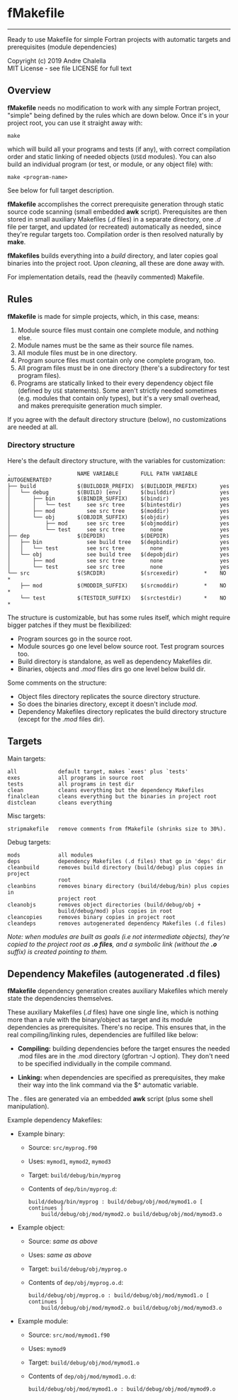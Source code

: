 # fMakefile
---
Ready to use Makefile for simple Fortran projects with
automatic targets and prerequisites (module dependencies)

Copyright (c) 2019 Andre Chalella \
MIT License - see file LICENSE for full text

## Overview

**fMakefile** needs no modification to work with any simple Fortran project,
"simple" being defined by the rules which are down below. Once it's in your
project root, you can use it straight away with:

    make

which will build all your programs and tests (if any), with correct
compilation order and static linking of needed objects (`USE`d modules). You can
also build an individual program (or test, or module, or any object file) with:

    make <program-name>

See below for full target description.

**fMakefile** accomplishes the correct prerequisite generation through static
source code scanning (small embedded **awk** script). Prerequisites are then
stored in small auxiliary Makefiles (*.d* files) in a separate directory, one
*.d* file per target, and updated (or recreated) automatically as needed, since
they're regular targets too. Compilation order is then resolved naturally by
**make**.

**fMakefiles** builds everything into a *build* directory, and later copies goal
binaries into the project root. Upon *clean*ing, all these are done away with.

For implementation details, read the (heavily commented) Makefile.

## Rules

**fMakefile** is made for simple projects, which, in this case, means:

1. Module source files must contain one complete module, and nothing else.
2. Module names must be the same as their source file names.
3. All module files must be in one directory.
4. Program source files must contain only one complete program, too.
5. All program files must be in one directory (there's a subdirectory for test
   program files).
6. Programs are statically linked to their every dependency object file
   (defined by `USE` statements). Some aren't strictly needed sometimes (e.g.
   modules that contain only types), but it's a very small overhead, and makes
   prerequisite generation much simpler.

If you agree with the default directory structure (below), no customizations are
needed at all.

### Directory structure

Here's the default directory structure, with the variables for customization:

    .                     NAME VARIABLE       FULL PATH VARIABLE  AUTOGENERATED?
    ├── build             $(BUILDDIR_PREFIX)  $(BUILDDIR_PREFIX)       yes
    │   └── debug         $(BUILD) [env]      $(builddir)              yes
    │       ├── bin       $(BINDIR_SUFFIX)    $(bindir)                yes
    │       │   └── test     see src tree     $(bintestdir)            yes
    │       ├── mod          see src tree     $(moddir)                yes
    │       └── obj       $(OBJDIR_SUFFIX)    $(objdir)                yes
    │           ├── mod      see src tree     $(objmoddir)             yes
    │           └── test     see src tree        none                  yes
    ├── dep               $(DEPDIR)           $(DEPDIR)                yes
    │   ├── bin              see build tree   $(depbindir)             yes
    │   │   └── test         see src tree        none                  yes
    │   └── obj              see build tree   $(depobjdir)             yes
    │       ├── mod          see src tree        none                  yes
    │       └── test         see src tree        none                  yes
    └── src               $(SRCDIR)           $(srcexedir)        *    NO    *
        ├── mod           $(MODDIR_SUFFIX)    $(srcmoddir)        *    NO    *
        └── test          $(TESTDIR_SUFFIX)   $(srctestdir)       *    NO    *

The structure is customizable, but has some rules itself, which might require
bigger patches if they must be flexibilized:

- Program sources go in the source root.
- Module sources go one level below source root. Test program sources too.
- Build directory is standalone, as well as dependency Makefiles dir.
- Binaries, objects and *.mod* files dirs go one level below build dir.

Some comments on the structure:

- Object files directory replicates the source directory structure.
- So does the binaries directory, except it doesn't include *mod*.
- Dependency Makefiles directory replicates the build directory structure
  (except for the *.mod* files dir).

## Targets

Main targets:

    all             default target, makes `exes' plus `tests'
    exes            all programs in source root
    tests           all programs in test dir
    clean           cleans everything but the dependency Makefiles
    finalclean      cleans everything but the binaries in project root
    distclean       cleans everything

Misc targets:

    stripmakefile   remove comments from fMakefile (shrinks size to 30%).

Debug targets:

    mods            all modules
    deps            dependency Makefiles (.d files) that go in 'deps' dir
    cleanbuild      removes build directory (build/debug) plus copies in project
                    root
    cleanbins       removes binary directory (build/debug/bin) plus copies in
                    project root
    cleanobjs       removes object directories (build/debug/obj +
                    build/debug/mod) plus copies in root
    cleancopies     removes binary copies in project root
    cleandeps       removes autogenerated dependency Makefiles (.d files)

*Note: when modules are built as goals (i.e not intermediate objects), they're
copied to the project root as **.o files**, and a symbolic link (without the
**.o** suffix) is created pointing to them.*

## Dependency Makefiles (autogenerated .d files)

**fMakefile** dependency generation creates auxiliary Makefiles which merely
state the dependencies themselves.

These auxiliary Makefiles (*.d* files) have one single line, which is nothing
more than a rule with the binary/object as target and its module dependencies as
prerequisites. There's no recipe. This ensures that, in the real
compiling/linking rules, dependencies are fulfilled like below:

- **Compiling:** building dependencies before the target ensures the needed .mod
  files are in the .mod directory (gfortran -J option). They don't need to be
specified individually in the compile command.

- **Linking:** when dependencies are specified as prerequisites, they make their
  way into the link command via the $^ automatic variable.

The *.* files are generated via an embedded **awk** script (plus some shell
manipulation).

Example dependency Makefiles:

- Example binary:
  - Source: `src/myprog.f90`
  - Uses: `mymod1`, `mymod2`, `mymod3`
  - Target: `build/debug/bin/myprog`
  - Contents of `dep/bin/myprog.d`:

        build/debug/bin/myprog : build/debug/obj/mod/mymod1.o [ continues ]
            build/debug/obj/mod/mymod2.o build/debug/obj/mod/mymod3.o

- Example object:
  - Source: *same as above*
  - Uses: *same as above*
  - Target: `build/debug/obj/myprog.o`
  - Contents of `dep/obj/myprog.o.d`:

        build/debug/obj/myprog.o : build/debug/obj/mod/mymod1.o [ continues ]
            build/debug/obj/mod/mymod2.o build/debug/obj/mod/mymod3.o

- Example module:
  - Source: `src/mod/mymod1.f90`
  - Uses: `mymod9`
  - Target: `build/debug/obj/mod/mymod1.o`
  - Contents of `dep/obj/mod/mymod1.o.d`:

        build/debug/obj/mod/mymod1.o : build/debug/obj/mod/mymod9.o
